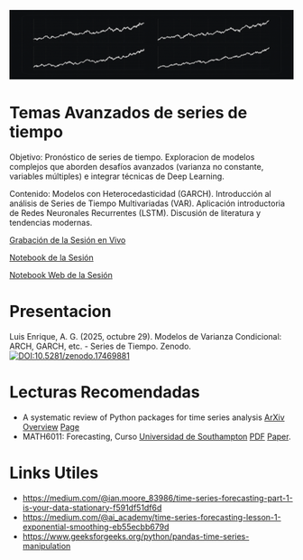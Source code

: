![Banner4](images/banner4.png ':class=banner-image')

# Temas Avanzados de series de tiempo

Objetivo: Pronóstico de series de tiempo. Exploracion de modelos complejos que aborden desafíos avanzados (varianza no constante, variables múltiples) e integrar técnicas de Deep Learning.

Contenido: Modelos con Heterocedasticidad (GARCH). Introducción al análisis de Series de Tiempo Multivariadas (VAR). Aplicación introductoria de Redes Neuronales Recurrentes (LSTM). Discusión de literatura y tendencias modernas.

 [Grabación de la Sesión en Vivo](https://www.youtube.com/watch?v=0gaDsPwzLg4&t=4s)

[Notebook de la Sesión](https://github.com/LuisGorozpe/py-ts-code/blob/main/sesion4.ipynb)

[Notebook Web de la Sesión](https://luisgorozpe.github.io/py-ts-code/sesion4.html)

# Presentacion 
Luis Enrique, A. G. (2025, octubre 29). Modelos de Varianza Condicional: ARCH, GARCH, etc. - Series de Tiempo. Zenodo. [![DOI:10.5281/zenodo.17469881](https://zenodo.org/badge/DOI/10.1007/978-3-319-76207-4_15.svg)](https://doi.org/10.5281/zenodo.17469881)


# Lecturas Recomendadas

+ A systematic review of Python packages for time series analysis [ArXiv](https://arxiv.org/abs/2104.07406) [Overview](https://siebert-julien.github.io/time-series-analysis-python) [Page](https://siebert-julien.github.io/time-series-analysis-python/overview.html)
+ MATH6011: Forecasting, Curso [Universidad de Southampton](https://www.southampton.ac.uk/courses/2026-27/modules/math6011) [PDF](https://www.southampton.ac.uk/~abz1e14/papers/Forecasting.pdf) [Paper](https://www.southampton.ac.uk/~abz1e14/papers/ForecastingPaper.pdf).

# Links Utiles 
+ https://medium.com/@ian.moore_83986/time-series-forecasting-part-1-is-your-data-stationary-f591df51df6d
+ https://medium.com/@ai_academy/time-series-forecasting-lesson-1-exponential-smoothing-eb55ecbb679d
+ https://www.geeksforgeeks.org/python/pandas-time-series-manipulation